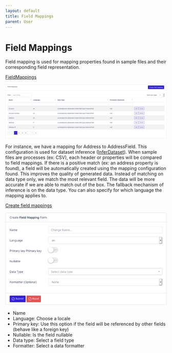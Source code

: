 ```yaml
---
layout: default
title: Field Mappings
parent: User
---
```


# Field Mappings

Field mapping is used for mapping properties found in sample files and their corresponding field representation.

[FieldMappings](/datamaker/mappings)

![FieldMappings](../assets/img/FieldMappings.png)

For instance, we have a mapping for Address to AddressField.
This configuration is used for dataset inference ([InferDataset](/datamaker/datasets/infer)). 
When sample files are processes (ex: CSV), each header or properties will be compared to field mappings.
If there is a positive match (ex: an address property is found), a field will be automatically created using the mapping configuration found.
This improves the quality of generated data. Instead of matching on data type only, we match the most relevant field.
The data will be more accurate if we are able to match out of the box.
The fallback mechanism of inference is on the data type.
You can also specify for which language the mapping applies to.

[Create field mappings](/datamaker/mappings/create)

![EditFieldMappings](../assets/img/EditFieldMapping.png)

- Name
- Language: Choose a locale
- Primary key: Use this option if the field will be referenced by other fields (behave like a foreign key)
- Nullable: Is the field nullable
- Data type: Select a field type
- Formatter: Select a data formatter



